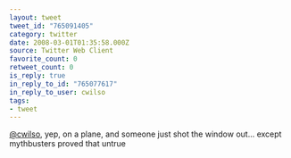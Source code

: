 ```yaml
---
layout: tweet
tweet_id: "765091405"
category: twitter
date: 2008-03-01T01:35:58.000Z
source: Twitter Web Client
favorite_count: 0
retweet_count: 0
is_reply: true
in_reply_to_id: "765077617"
in_reply_to_user: cwilso
tags:
- tweet
---
```


[@cwilso](https://twitter.com/@cwilso), yep, on a plane, and someone just shot the window out... except mythbusters proved that untrue
